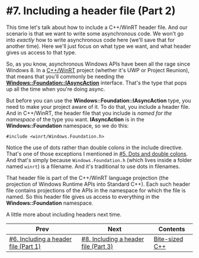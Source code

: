 # #7. Including a header file (Part 2)

This time let's talk about how to include a C++/WinRT header file. And our scenario is that we want to write some asynchronous code. We won't go into *exactly* how to write asynchronous code here (we'll save that for another time). Here we'll just focus on what type we want, and what header gives us access to that type.

So, as you know, asynchronous Windows APIs have been all the rage since Windows 8. In a [C++/WinRT](https://docs.microsoft.com/windows/uwp/cpp-and-winrt-apis/) project (whether it's UWP or Project Reunion), that means that you'll commonly be needing the [**Windows::Foundation::IAsyncAction**](https://docs.microsoft.com/uwp/api/windows.foundation.iasyncaction) interface. That's the type that pops up all the time when you're doing async.

But before you can use the **Windows::Foundation::IAsyncAction** type, you need to make your project aware of it. To do that, you include a header file. And in C++/WinRT, the header file that you include is *named for the namespace* of the type you want. **IAsyncAction** is in the **Windows::Foundation** namespace, so we do this:

```cppwinrt
#include <winrt/Windows.Foundation.h>
```

Notice the use of dots rather than double colons in the include directive. That's one of those exceptions I mentioned in [#5. Dots and double colons](005.md). And that's simply because `Windows.Foundation.h` (which lives inside a folder named `winrt`) is a filename. And it's traditional to use dots in filenames.

That header file is part of the C++/WinRT language projection (the projection of Windows Runtime APIs into Standard C++). Each such header file contains projections of the APIs in the namespace for which the file is named. So this header file gives us access to everything in the **Windows::Foundation** namespace.

A little more about including headers next time.

|Prev|Next|Contents|
|-|-|-|
|[#6. Including a header file (Part 1)](006.md)|[#8. Including a header file (Part 3)](008.md)|[Bite-sized C++](../README.md)|
